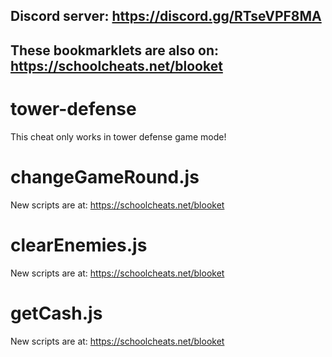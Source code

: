 ## **Discord server: https://discord.gg/RTseVPF8MA**

## **These bookmarklets are also on: https://schoolcheats.net/blooket**

# tower-defense

This cheat only works in tower defense game mode!

# changeGameRound.js

New scripts are at:
https://schoolcheats.net/blooket


# clearEnemies.js

New scripts are at:
https://schoolcheats.net/blooket


# getCash.js

New scripts are at:
https://schoolcheats.net/blooket
